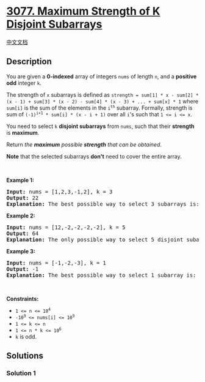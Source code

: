 # [3077. Maximum Strength of K Disjoint Subarrays](https://leetcode.com/problems/maximum-strength-of-k-disjoint-subarrays)

[中文文档](/solution/3000-3099/3077.Maximum%20Strength%20of%20K%20Disjoint%20Subarrays/README.md)

<!-- tags: -->

## Description

<p>You are given a <strong>0-indexed</strong> array of integers <code>nums</code> of length <code>n</code>, and a <strong>positive</strong> <strong>odd</strong> integer <code>k</code>.</p>

<p>The strength of <code>x</code> subarrays is defined as <code>strength = sum[1] * x - sum[2] * (x - 1) + sum[3] * (x - 2) - sum[4] * (x - 3) + ... + sum[x] * 1</code> where <code>sum[i]</code> is the sum of the elements in the <code>i<sup>th</sup></code> subarray. Formally, strength is sum of <code>(-1)<sup>i+1</sup> * sum[i] * (x - i + 1)</code> over all <code>i</code>&#39;s such that <code>1 &lt;= i &lt;= x</code>.</p>

<p>You need to select <code>k</code> <strong>disjoint <span data-keyword="subarray-nonempty">subarrays</span></strong> from <code>nums</code>, such that their <strong>strength</strong> is <strong>maximum</strong>.</p>

<p>Return <em>the <strong>maximum</strong> possible <strong>strength</strong> that can be obtained</em>.</p>

<p><strong>Note</strong> that the selected subarrays <strong>don&#39;t</strong> need to cover the entire array.</p>

<p>&nbsp;</p>
<p><strong class="example">Example 1:</strong></p>

<pre>
<strong>Input:</strong> nums = [1,2,3,-1,2], k = 3
<strong>Output:</strong> 22
<strong>Explanation:</strong> The best possible way to select 3 subarrays is: nums[0..2], nums[3..3], and nums[4..4]. The strength is (1 + 2 + 3) * 3 - (-1) * 2 + 2 * 1 = 22.
</pre>

<p><strong class="example">Example 2:</strong></p>

<pre>
<strong>Input:</strong> nums = [12,-2,-2,-2,-2], k = 5
<strong>Output:</strong> 64
<strong>Explanation:</strong> The only possible way to select 5 disjoint subarrays is: nums[0..0], nums[1..1], nums[2..2], nums[3..3], and nums[4..4]. The strength is 12 * 5 - (-2) * 4 + (-2) * 3 - (-2) * 2 + (-2) * 1 = 64.
</pre>

<p><strong class="example">Example 3:</strong></p>

<pre>
<strong>Input:</strong> nums = [-1,-2,-3], k = 1
<strong>Output:</strong> -1
<strong>Explanation:</strong> The best possible way to select 1 subarray is: nums[0..0]. The strength is -1.
</pre>

<p>&nbsp;</p>
<p><strong>Constraints:</strong></p>

<ul>
	<li><code>1 &lt;= n &lt;= 10<sup>4</sup></code></li>
	<li><code>-10<sup>9</sup> &lt;= nums[i] &lt;= 10<sup>9</sup></code></li>
	<li><code>1 &lt;= k &lt;= n</code></li>
	<li><code>1 &lt;= n * k &lt;= 10<sup>6</sup></code></li>
	<li><code>k</code> is odd.</li>
</ul>

## Solutions

### Solution 1

<!-- tabs:start -->

```python

```

```java

```

```cpp

```

```go

```

<!-- tabs:end -->

<!-- end -->
